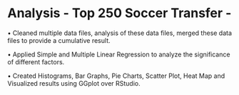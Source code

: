 # Analysis - Top 250 Soccer Transfer -

•	Cleaned multiple data files, analysis of these data files, merged these data files to provide a cumulative result.

•	Applied Simple and Multiple Linear Regression to analyze the significance of different factors.

•	Created Histograms, Bar Graphs, Pie Charts, Scatter Plot, Heat Map and Visualized results using GGplot over RStudio.
